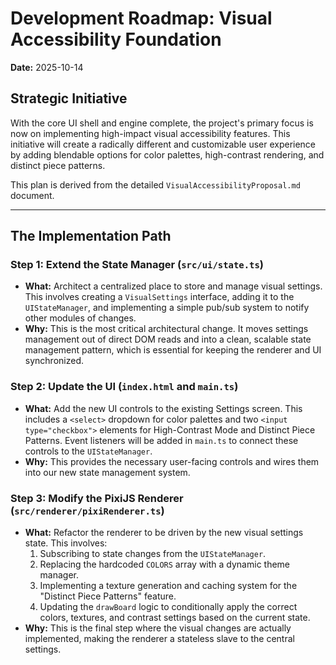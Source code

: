 # Development Roadmap: Visual Accessibility Foundation

**Date:** 2025-10-14

## Strategic Initiative

With the core UI shell and engine complete, the project's primary focus is now on implementing high-impact visual accessibility features. This initiative will create a radically different and customizable user experience by adding blendable options for color palettes, high-contrast rendering, and distinct piece patterns.

This plan is derived from the detailed `VisualAccessibilityProposal.md` document.

---

## The Implementation Path

### Step 1: Extend the State Manager (`src/ui/state.ts`)

*   **What:** Architect a centralized place to store and manage visual settings. This involves creating a `VisualSettings` interface, adding it to the `UIStateManager`, and implementing a simple pub/sub system to notify other modules of changes.
*   **Why:** This is the most critical architectural change. It moves settings management out of direct DOM reads and into a clean, scalable state management pattern, which is essential for keeping the renderer and UI synchronized.

### Step 2: Update the UI (`index.html` and `main.ts`)

*   **What:** Add the new UI controls to the existing Settings screen. This includes a `<select>` dropdown for color palettes and two `<input type="checkbox">` elements for High-Contrast Mode and Distinct Piece Patterns. Event listeners will be added in `main.ts` to connect these controls to the `UIStateManager`.
*   **Why:** This provides the necessary user-facing controls and wires them into our new state management system.

### Step 3: Modify the PixiJS Renderer (`src/renderer/pixiRenderer.ts`)

*   **What:** Refactor the renderer to be driven by the new visual settings state. This involves:
    1.  Subscribing to state changes from the `UIStateManager`.
    2.  Replacing the hardcoded `COLORS` array with a dynamic theme manager.
    3.  Implementing a texture generation and caching system for the "Distinct Piece Patterns" feature.
    4.  Updating the `drawBoard` logic to conditionally apply the correct colors, textures, and contrast settings based on the current state.
*   **Why:** This is the final step where the visual changes are actually implemented, making the renderer a stateless slave to the central settings.
